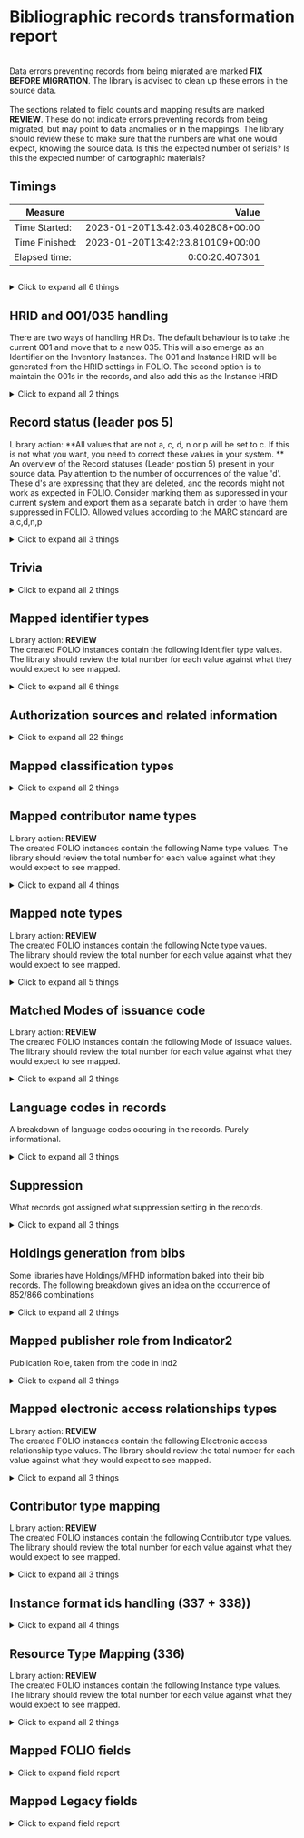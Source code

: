 # Bibliographic records transformation report   
<br/>Data errors preventing records from being migrated are marked **FIX BEFORE MIGRATION**. The library is advised to clean up these errors in the source data.<br/><br/> The sections related to field counts and mapping results are marked **REVIEW**. These do not indicate errors preventing records from being migrated, but may point to data anomalies or in the mappings. The library should review these to make sure that the numbers are what one would expect, knowing the source data. Is this the expected number of serials? Is this the expected number of cartographic materials?
## Timings   
   
Measure | Value   
--- | ---:   
Time Started: | 2023-01-20T13:42:03.402808+00:00   
Time Finished: | 2023-01-20T13:42:23.810109+00:00   
Elapsed time: | 0:00:20.407301   
   
##     
    
<details><summary>Click to expand all 6 things</summary>     
   
Measure | Count   
--- | ---:   
Instances HRID starting number | 1   
Inventory records written to disk | 14   
Records in file before parsing | 14   
Records successfully decoded from MARC21 | 14   
SRS records written to disk | 14   
Unique ID:s written to legacy map | 14   
</details>   
   
## HRID and 001/035 handling    
There are two ways of handling HRIDs. The default behaviour is to take the current 001 and move that to a new 035. This will also emerge as an Identifier on the Inventory Instances. The 001 and Instance HRID will be generated from the HRID settings in FOLIO. The second option is to maintain the 001s in the records, and also add this as the Instance HRID    
<details><summary>Click to expand all 2 things</summary>     
   
Measure | Count   
--- | ---:   
Took HRID from 001 | 14   
</details>   
   
## Record status (leader pos 5)    
Library action: **All values that are not a, c, d, n or p will be set to c. If this is not what you want, you need to correct these values in your system. **<br/>An overview of the Record statuses (Leader position 5) present in your source data.    Pay attention to the number of occurrences of the value 'd'. These d's are expressing that they are deleted, and the records might not work as expected in FOLIO. Consider marking them as suppressed in your current system and export them as a separate batch in order to have them suppressed in FOLIO. Allowed values according to the MARC standard are a,c,d,n,p    
<details><summary>Click to expand all 3 things</summary>     
   
Measure | Count   
--- | ---:   
Original value: c | 4   
Original value: n | 10   
</details>   
   
## Trivia    
    
<details><summary>Click to expand all 2 things</summary>     
   
Measure | Count   
--- | ---:   
Total number of Tags processed | 435   
</details>   
   
## Mapped identifier types    
Library action: **REVIEW** <br/>The created FOLIO instances contain the following Identifier type values. The library should review the total number for each value against what they would expect to see mapped.    
<details><summary>Click to expand all 6 things</summary>     
   
Measure | Count   
--- | ---:   
020 -> ISBN | 3   
024 -> ISMN | 19   
024 -> Other standard identifier | 19   
024 -> UPC | 19   
035 -> System control number | 2   
</details>   
   
## Authorization sources and related information    
    
<details><summary>Click to expand all 22 things</summary>     
   
Measure | Count   
--- | ---:   
$0 base uri or source code: SwePub | 30   
$0 base uri or source code: Swepub:kth | 39   
$0 base uri or source code: https://id.kb.se | 1   
$0 base uri or source code: https://libris.kb.se | 1   
Source of heading or term: 22 | 1   
Source of heading or term: 23/swe | 1   
Source of heading or term: DOI | 9   
Source of heading or term: hsv//eng | 15   
Source of heading or term: hsv//swe | 15   
Source of heading or term: kssb | 3   
Source of heading or term: kssb/5 | 1   
Source of heading or term: kssb/8 | 2   
Source of heading or term: librisxl | 6   
Source of heading or term: rdacarrier | 11   
Source of heading or term: rdacontent | 1   
Source of heading or term: rdamedia | 1   
Source of heading or term: sao | 1   
Source of heading or term: saogf | 1   
Source of heading or term: swepub-contenttype | 10   
Source of heading or term: swepub-publicationtype | 10   
Source of heading or term: urn | 10   
</details>   
   
## Mapped classification types    
    
<details><summary>Click to expand all 2 things</summary>     
   
Measure | Count   
--- | ---:   
Dewey | 2   
</details>   
   
## Mapped contributor name types    
Library action: **REVIEW** <br/>The created FOLIO instances contain the following Name type values. The library should review the total number for each value against what they would expect to see mapped.    
<details><summary>Click to expand all 4 things</summary>     
   
Measure | Count   
--- | ---:   
100 -> Personal name | 14   
700 -> Personal name | 42   
710 -> Corporate name | 10   
</details>   
   
## Mapped note types    
Library action: **REVIEW** <br/>The created FOLIO instances contain the following Note type values.  <br/>The library should review the total number for each value against what they would expect to see mapped.    
<details><summary>Click to expand all 5 things</summary>     
   
Measure | Count   
--- | ---:   
500 (General note) -> General note | 12   
502 (Dissertation note) -> Dissertation note | 1   
520 (Summary) -> Summary | 10   
546 (Language note) -> Language note | 1   
</details>   
   
## Matched Modes of issuance code    
Library action: **REVIEW** <br/>The created FOLIO instances contain the following Mode of issuace values. The library should review the total number for each value against what they would expect to see mapped.    
<details><summary>Click to expand all 2 things</summary>     
   
Measure | Count   
--- | ---:   
single unit -- 9d18a02f-5897-4c31-9106-c9abb5c7ae8b | 14   
</details>   
   
## Language codes in records    
A breakdown of language codes occuring in the records. Purely informational.    
<details><summary>Click to expand all 3 things</summary>     
   
Measure | Count   
--- | ---:   
eng | 12   
swe | 3   
</details>   
   
## Suppression    
What records got assigned what suppression setting in the records.    
<details><summary>Click to expand all 3 things</summary>     
   
Measure | Count   
--- | ---:   
Staff suppressed = False  | 14   
Suppressed from discovery = False | 14   
</details>   
   
## Holdings generation from bibs    
Some libraries have Holdings/MFHD information baked into their bib records. The following breakdown gives an idea on the occurrence of 852/866 combinations    
<details><summary>Click to expand all 2 things</summary>     
   
Measure | Count   
--- | ---:   
Records with both 852s and at least one 86X | 2   
</details>   
   
## Mapped publisher role from Indicator2    
Publication Role, taken from the code in Ind2    
<details><summary>Click to expand all 3 things</summary>     
   
Measure | Count   
--- | ---:   
264 ind2 1->Publication | 12   
264 ind2 3->Manufacture | 2   
</details>   
   
## Mapped electronic access relationships types    
Library action: **REVIEW** <br/>The created FOLIO instances contain the following Electronic access relationship type values. The library should review the total number for each value against what they would expect to see mapped.    
<details><summary>Click to expand all 3 things</summary>     
   
Measure | Count   
--- | ---:   
No information provided | 20   
Related resource | 1   
</details>   
   
## Contributor type mapping    
Library action: **REVIEW** <br/>The created FOLIO instances contain the following Contributor type values. The library should review the total number for each value against what they would expect to see mapped.    
<details><summary>Click to expand all 3 things</summary>     
   
Measure | Count   
--- | ---:   
Contributor type code Author found for $4 "aut" (aut)) | 54   
Contributor type code Originator found for $4 "org" (org)) | 10   
</details>   
   
## Instance format ids handling (337 + 338))    
    
<details><summary>Click to expand all 4 things</summary>     
   
Measure | Count   
--- | ---:   
338$b is missing. Will try parse from 337$a and 338$a | 10   
Successful match  - "nc"->unmediated -- volume | 1   
Successful match  - nc->unmediated -- volume | 1   
</details>   
   
## Resource Type Mapping (336)    
Library action: **REVIEW** <br/>The created FOLIO instances contain the following Instance type values. The library should review the total number for each value against what they would expect to see mapped.    
<details><summary>Click to expand all 2 things</summary>     
   
Measure | Count   
--- | ---:   
336$b text mapped from txt | 1   
</details>   

## Mapped FOLIO fields
<details><summary>Click to expand field report</summary>     

FOLIO Field | Mapped | Unmapped  
--- | --- | ---:  
_version | 0 (0%) | 14 (100%) 
administrativeNotes | 14 (100%) | 0 (0%) 
alternativeTitles | 0 (0%) | 14 (100%) 
catalogedDate | 0 (0%) | 14 (100%) 
classifications | 2 (14%) | 12 (86%) 
classifications.classificationNumber | 2 (14%) | 12 (86%) 
classifications.classificationTypeId | 2 (14%) | 12 (86%) 
contributors | 14 (100%) | 0 (0%) 
contributors.contributorNameTypeId | 14 (100%) | 0 (0%) 
contributors.contributorTypeId | 14 (100%) | 0 (0%) 
contributors.contributorTypeText | 14 (100%) | 0 (0%) 
contributors.name | 14 (100%) | 0 (0%) 
contributors.primary | 14 (100%) | 0 (0%) 
discoverySuppress | 14 (100%) | 0 (0%) 
editions | 0 (0%) | 14 (100%) 
electronicAccess | 11 (79%) | 3 (21%) 
electronicAccess.linkText | 10 (71%) | 4 (29%) 
electronicAccess.relationshipId | 11 (79%) | 3 (21%) 
electronicAccess.uri | 11 (79%) | 3 (21%) 
holdingsRecords2 | 0 (0%) | 14 (100%) 
hrid | 14 (100%) | 0 (0%) 
id | 14 (100%) | 0 (0%) 
identifiers | 13 (93%) | 1 (7%) 
identifiers.identifierTypeId | 13 (93%) | 1 (7%) 
identifiers.value | 13 (93%) | 1 (7%) 
indexTitle | 14 (100%) | 0 (0%) 
instanceFormatIds | 14 (100%) | 0 (0%) 
instanceFormats | 0 (0%) | 14 (100%) 
instanceTypeId | 14 (100%) | 0 (0%) 
languages | 14 (100%) | 0 (0%) 
matchKey | 0 (0%) | 14 (100%) 
metadata | 14 (100%) | 0 (0%) 
metadata.createdByUserId | 14 (100%) | 0 (0%) 
metadata.createdDate | 14 (100%) | 0 (0%) 
metadata.updatedByUserId | 14 (100%) | 0 (0%) 
metadata.updatedDate | 14 (100%) | 0 (0%) 
modeOfIssuanceId | 14 (100%) | 0 (0%) 
natureOfContentTermIds | 0 (0%) | 14 (100%) 
notes | 13 (93%) | 1 (7%) 
notes.instanceNoteTypeId | 13 (93%) | 1 (7%) 
notes.note | 13 (93%) | 1 (7%) 
physicalDescriptions | 4 (29%) | 10 (71%) 
previouslyHeld | 0 (0%) | 14 (100%) 
publication | 13 (93%) | 1 (7%) 
publication.dateOfPublication | 13 (93%) | 1 (7%) 
publication.place | 4 (29%) | 10 (71%) 
publication.publisher | 9 (64%) | 5 (36%) 
publication.role | 12 (86%) | 2 (14%) 
publicationFrequency | 0 (0%) | 14 (100%) 
publicationPeriod | 0 (0%) | 14 (100%) 
publicationRange | 0 (0%) | 14 (100%) 
series | 1 (7%) | 13 (93%) 
source | 14 (100%) | 0 (0%) 
sourceRecordFormat | 0 (0%) | 14 (100%) 
staffSuppress | 14 (100%) | 0 (0%) 
statisticalCodeIds | 0 (0%) | 14 (100%) 
statusId | 0 (0%) | 14 (100%) 
statusUpdatedDate | 0 (0%) | 14 (100%) 
subjects | 11 (79%) | 3 (21%) 
tags | 0 (0%) | 14 (100%) 
title | 14 (100%) | 0 (0%) 
</details>   

## Mapped Legacy fields
<details><summary>Click to expand field report</summary>     

Legacy Field | Present | Mapped | Unmapped  
--- | --- | --- | ---:  
001 | 14 (100.0%) | 14 (100%) | 0  
003 | 14 (100.0%) | 0 (0%) | 14  
005 | 4 (28.6%) | 0 (0%) | 4  
008 | 14 (100.0%) | 14 (100%) | 0  
020 | 3 (21.4%) | 3 (21%) | 0  
024 | 19 (135.7%) | 19 (136%) | 0  
035 | 4 (28.6%) | 4 (29%) | 0  
040 | 14 (100.0%) | 0 (0%) | 14  
041 | 14 (100.0%) | 14 (100%) | 0  
042 | 12 (85.7%) | 0 (0%) | 12  
072 | 20 (142.9%) | 0 (0%) | 20  
082 | 2 (14.3%) | 2 (14%) | 0  
084 | 6 (42.9%) | 0 (0%) | 6  
100 | 14 (100.0%) | 14 (100%) | 0  
245 | 14 (100.0%) | 14 (100%) | 0  
260 | 1 (7.1%) | 1 (7%) | 0  
264 | 14 (100.0%) | 14 (100%) | 0  
300 | 4 (28.6%) | 4 (29%) | 0  
336 | 1 (7.1%) | 1 (7%) | 0  
337 | 1 (7.1%) | 0 (0%) | 1  
338 | 11 (78.6%) | 11 (79%) | 0  
440 | 2 (14.3%) | 0 (0%) | 2  
490 | 1 (7.1%) | 0 (0%) | 1  
500 | 12 (85.7%) | 12 (86%) | 0  
502 | 1 (7.1%) | 1 (7%) | 0  
520 | 10 (71.4%) | 10 (71%) | 0  
546 | 1 (7.1%) | 1 (7%) | 0  
599 | 1 (7.1%) | 0 (0%) | 1  
650 | 31 (221.4%) | 31 (221%) | 0  
653 | 53 (378.6%) | 0 (0%) | 53  
655 | 1 (7.1%) | 1 (7%) | 0  
700 | 42 (300.0%) | 42 (300%) | 0  
710 | 10 (71.4%) | 10 (71%) | 0  
773 | 9 (64.3%) | 0 (0%) | 9  
830 | 1 (7.1%) | 1 (7%) | 0  
841 | 11 (78.6%) | 0 (0%) | 11  
852 | 12 (85.7%) | 0 (0%) | 12  
856 | 21 (150.0%) | 21 (150%) | 0  
887 | 6 (42.9%) | 0 (0%) | 6  
900 | 1 (7.1%) | 0 (0%) | 1  
955 | 8 (57.1%) | 0 (0%) | 8  
976 | 1 (7.1%) | 0 (0%) | 1  
</details>   
